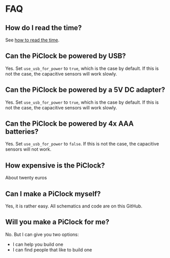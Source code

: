 # FAQ

## How do I read the time?

See [how to read the time](HowToReadTheTime.md).

## Can the PiClock be powered by USB?

Yes. Set `use_usb_for_power` to `true`, which is the case by default.
If this is not the case, the capacitive sensors will work slowly.

## Can the PiClock be powered by a 5V DC adapter?

Yes. Set `use_usb_for_power` to `true`, which is the case by default.
If this is not the case, the capacitive sensors will work slowly.

## Can the PiClock be powered by 4x AAA batteries?

Yes. Set `use_usb_for_power` to `false`. 
If this is not the case, the capacitive sensors will not work.

## How expensive is the PiClock?

About twenty euros

## Can I make a PiClock myself?

Yes, it is rather easy. All schematics and code are on this GitHub.

## Will you make a PiClock for me?

No. But I can give you two options:
 * I can help you build one
 * I can find people that like to build one 
